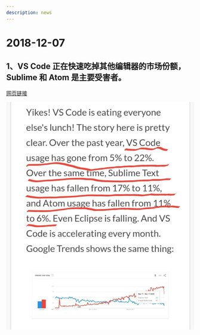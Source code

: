```yaml
---
description: news
---
```


# 2018-12-07

## 1、VS Code 正在快速吃掉其他编辑器的市场份额，Sublime 和 Atom 是主要受害者。

[网页链接](http://t.cn/Ey0lY8g) ​​​​

![](../.gitbook/assets/image.png)



